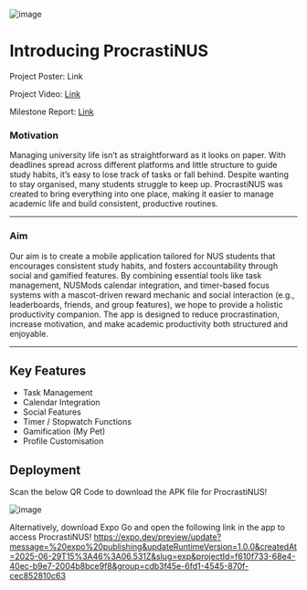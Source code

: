 ![image](https://github.com/user-attachments/assets/bd8de907-107b-42a9-9c15-f1f8a1f22425)

# **Introducing ProcrastiNUS**

Project Poster: Link

Project Video: [Link](https://drive.google.com/file/d/1DWbNFiW_EzcqOQZ_da02bEMJw3HeQqq1/view?usp=sharing)

Milestone Report: [Link](https://docs.google.com/document/d/1V7rjCyE62qVefXPZ790mt6HpE1Ug5mOMYLTRUQSTTZ4/edit?usp=sharing)

### Motivation

Managing university life isn’t as straightforward as it looks on paper. With deadlines spread across different platforms and little structure to guide study habits, it’s easy to lose track of tasks or fall behind. Despite wanting to stay organised, many students struggle to keep up. ProcrastiNUS was created to bring everything into one place, making it easier to manage academic life and build consistent, productive routines.
***

### Aim

Our aim is to create a mobile application tailored for NUS students that encourages consistent study habits, and fosters accountability through social and gamified features. By combining essential tools like task management, NUSMods calendar integration, and timer-based focus systems with a mascot-driven reward mechanic and social interaction (e.g., leaderboards, friends, and group features), we hope to provide a holistic productivity companion. The app is designed to reduce procrastination, increase motivation, and make academic productivity both structured and enjoyable.
***
## Key Features
* Task Management
* Calendar Integration
* Social Features
* Timer / Stopwatch Functions
* Gamification (My Pet)
* Profile Customisation

## Deployment
Scan the below QR Code to download the APK file for ProcrastiNUS!

![image](https://github.com/user-attachments/assets/335084a2-1b60-492a-a1be-8489d79a810e)

Alternatively, download Expo Go and open the following link in the app to access ProcrastiNUS!
https://expo.dev/preview/update?message=%20expo%20publishing&updateRuntimeVersion=1.0.0&createdAt=2025-06-29T15%3A46%3A06.531Z&slug=exp&projectId=f610f733-68e4-40ec-b9e7-2004b8bce9f8&group=cdb3f45e-6fd1-4545-870f-cec852810c63  
